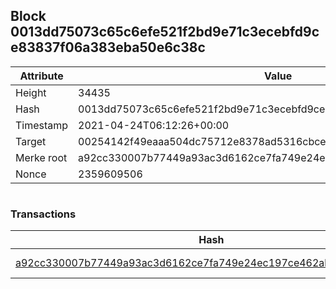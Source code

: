 ## Block 0013dd75073c65c6efe521f2bd9e71c3ecebfd9ce83837f06a383eba50e6c38c

Attribute | Value
--- | ---
Height | 34435
Hash | 0013dd75073c65c6efe521f2bd9e71c3ecebfd9ce83837f06a383eba50e6c38c
Timestamp | 2021-04-24T06:12:26+00:00
Target | 00254142f49eaaa504dc75712e8378ad5316cbcead634704b3734b6271167cc4
Merke root | a92cc330007b77449a93ac3d6162ce7fa749e24ec197ce462ab27c4f9ce2854f
Nonce | 2359609506

```

```

### Transactions

Hash | Amount
--- | ---
[a92cc330007b77449a93ac3d6162ce7fa749e24ec197ce462ab27c4f9ce2854f](a92cc330007b77449a93ac3d6162ce7fa749e24ec197ce462ab27c4f9ce2854f.md) | 10.00000000 SKEPTI 
